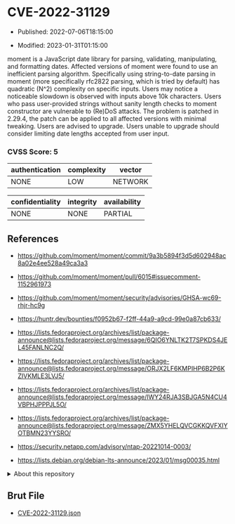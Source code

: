 # CVE-2022-31129

- Published: 2022-07-06T18:15:00

- Modified: 2023-01-31T01:15:00

moment is a JavaScript date library for parsing, validating, manipulating, and formatting dates. Affected versions of moment were found to use an inefficient parsing algorithm. Specifically using string-to-date parsing in moment (more specifically rfc2822 parsing, which is tried by default) has quadratic (N^2) complexity on specific inputs. Users may notice a noticeable slowdown is observed with inputs above 10k characters. Users who pass user-provided strings without sanity length checks to moment constructor are vulnerable to (Re)DoS attacks. The problem is patched in 2.29.4, the patch can be applied to all affected versions with minimal tweaking. Users are advised to upgrade. Users unable to upgrade should consider limiting date lengths accepted from user input.

### CVSS Score: **5**

| authentication | complexity | vector |
| --- | --- | --- |
| NONE | LOW | NETWORK |

| confidentiality | integrity | availability |
| --- | --- | --- |
| NONE | NONE | PARTIAL |

## References

* https://github.com/moment/moment/commit/9a3b5894f3d5d602948ac8a02e4ee528a49ca3a3

* https://github.com/moment/moment/pull/6015#issuecomment-1152961973

* https://github.com/moment/moment/security/advisories/GHSA-wc69-rhjr-hc9g

* https://huntr.dev/bounties/f0952b67-f2ff-44a9-a9cd-99e0a87cb633/

* https://lists.fedoraproject.org/archives/list/package-announce@lists.fedoraproject.org/message/6QIO6YNLTK2T7SPKDS4JEL45FANLNC2Q/

* https://lists.fedoraproject.org/archives/list/package-announce@lists.fedoraproject.org/message/ORJX2LF6KMPIHP6B2P6KZIVKMLE3LVJ5/

* https://lists.fedoraproject.org/archives/list/package-announce@lists.fedoraproject.org/message/IWY24RJA3SBJGA5N4CU4VBPHJPPPJL5O/

* https://lists.fedoraproject.org/archives/list/package-announce@lists.fedoraproject.org/message/ZMX5YHELQVCGKKQVFXIYOTBMN23YYSRO/

* https://security.netapp.com/advisory/ntap-20221014-0003/

* https://lists.debian.org/debian-lts-announce/2023/01/msg00035.html

<details>
<summary>About this repository</summary> 

  This repository is part of the project [Live Hack CVE](https://github.com/Live-Hack-CVE). Main website can be found [www.live-hack.org](https://www.live-hack.org) 
  
  Made by [Sn0wAlice](https://github.com/Sn0wAlice) for the people that care about security and need to have a feed of the latest CVEs. Hope you enjoy it, don't forget to star the repo and follow me on [Twitter](https://twitter.com/Sn0wAlice) and [Github](https://github.com/Sn0wAlice). And that is my [personnal website](https://www.alice-snow.me/)

  - [Home Page](https://github.com/Live-Hack-CVE)
  - [Framework](https://github.com/Live-Hack-CVE/cve-framework)
  - [CVE database](https://github.com/Live-Hack-CVE/full_database)
  - [Changelog](https://github.com/Live-Hack-CVE/Changelog)
</details>

## Brut File

* [CVE-2022-31129.json](https://raw.githubusercontent.com/Live-Hack-CVE/full_database/main/cves/2022/CVE-2022-31129.json)

